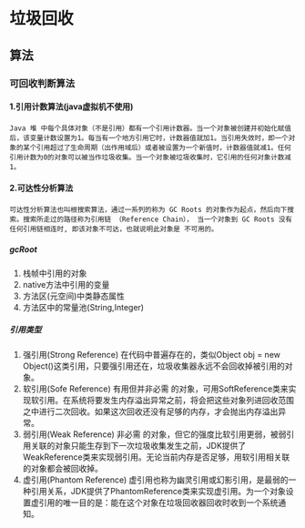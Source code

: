 # 垃圾回收

## 算法

### 可回收判断算法

#### 1.引用计数算法(java虚拟机不使用)

`Java 堆 中每个具体对象（不是引用）都有一个引用计数器。当一个对象被创建并初始化赋值后，该变量计数设置为1。每当有一个地方引用它时，计数器值就加1。当引用失效时，即一个对象的某个引用超过了生命周期（出作用域后）或者被设置为一个新值时，计数器值就减1。任何引用计数为0的对象可以被当作垃圾收集。当一个对象被垃圾收集时，它引用的任何对象计数减1。`

#### 2.可达性分析算法
`可达性分析算法也叫根搜索算法，通过一系列的称为 GC Roots 的对象作为起点，然后向下搜索。搜索所走过的路径称为引用链 （Reference Chain）， 当一个对象到 GC Roots 没有任何引用链相连时, 即该对象不可达，也就说明此对象是 不可用的。`

##### gcRoot
1. 栈帧中引用的对象
2. native方法中引用的变量
3. 方法区(元空间)中类静态属性
4. 方法区中的常量池(String,Integer)

##### 引用类型
1. 强引用(Strong Reference)
   在代码中普遍存在的，类似Object obj = new Object()这类引用，只要强引用还在，垃圾收集器永远不会回收掉被引用的对象。
2. 软引用(Sofe Reference)
   有用但并非必需 的对象，可用SoftReference类来实现软引用。在系统将要发生内存溢出异常之前，将会把这些对象列进回收范围之中进行二次回收。如果这次回收还没有足够的内存，才会抛出内存溢出异常。
3. 弱引用(Weak Reference)
   非必需 的对象，但它的强度比软引用更弱，被弱引用关联的对象只能生存到下一次垃圾收集发生之前，JDK提供了WeakReference类来实现弱引用。无论当前内存是否足够，用软引用相关联的对象都会被回收掉。
4. 虚引用(Phantom Reference)
   虚引用也称为幽灵引用或幻影引用，是最弱的一种引用关系，JDK提供了PhantomReference类来实现虚引用。为一个对象设置虚引用的唯一目的是：能在这个对象在垃圾回收器回收时收到一个系统通知。

